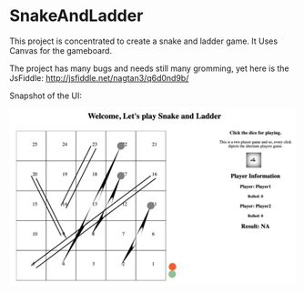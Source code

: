 SnakeAndLadder
==============

This project is concentrated to create a snake and ladder game. It Uses Canvas for the gameboard.


The project has many bugs and needs still many gromming, yet here is the JsFiddle: http://jsfiddle.net/nagtan3/q6d0nd9b/

Snapshot of the UI:

![img](./SnapshotImage.png)
